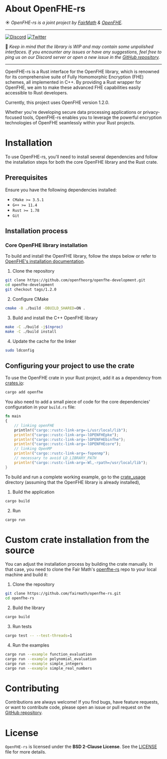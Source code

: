 # About OpenFHE-rs

☀️ *OpenFHE-rs is a joint project by [FairMath](https://fairmath.xyz/) & [OpenFHE](https://www.openfhe.org/).*

---
[![Discord](https://img.shields.io/discord/1163764915803279360?logo=discord&label=Fair%20Math)](https://discord.com/invite/NfhXwyr9M5)
[![Twitter](https://img.shields.io/twitter/follow/FairMath)](https://twitter.com/FairMath)

🔔 *Keep in mind that the library is WIP and may contain some unpolished interfaces. If you encounter any issues or have any suggestions, feel free to ping us on our Discord server or open a new issue in the [GitHub repository](https://github.com/fairmath/openfhe-rs/tree/master).*

---

OpenFHE-rs is a Rust interface for the OpenFHE library, which is renowned for its comprehensive suite of Fully Homomorphic Encryption (FHE) schemes,
all implemented in C++.
By providing a Rust wrapper for OpenFHE, we aim to make these advanced FHE capabilities easily accessible to Rust developers.

Currently, this project uses OpenFHE version 1.2.0.

Whether you're developing secure data processing applications or privacy-focused tools, OpenFHE-rs enables you to leverage the powerful encryption technologies of OpenFHE seamlessly within your Rust projects.

# Installation

To use OpenFHE-rs, you'll need to install several dependencies and follow the installation steps for both the core OpenFHE library and the Rust crate.

## Prerequisites
    
Ensure you have the following dependencies installed:

* `CMake >= 3.5.1`
* `G++ >= 11.4`
* `Rust >= 1.78`
* `Git`

## Installation process
### Core OpenFHE library installation

To build and install the OpenFHE library, follow the steps below or refer to [OpenFHE's installation documentation](https://openfhe-development.readthedocs.io/en/latest/sphinx_rsts/intro/installation/installation.html).

1. Clone the repository

```bash
git clone https://github.com/openfheorg/openfhe-development.git
cd openfhe-development
git checkout tags/1.2.0
```

2. Configure CMake

```bash
cmake -B ./build -DBUILD_SHARED=ON .
```

3. Build and install the C++ OpenFHE library

```bash
make -C ./build -j$(nproc)
make -C ./build install
```

4. Update the cache for the linker

```bash
sudo ldconfig
```

## Configuring your project to use the crate

To use the OpenFHE crate in your Rust project, add it as a dependency from [crates.io](https://crates.io/crates/openfhe):

```bash
cargo add openfhe
```

You also need to add a small piece of code for the core dependencies' configuration in your `build.rs` file:

```rs
fn main
{
    // linking openFHE
    println!("cargo::rustc-link-arg=-L/usr/local/lib");
    println!("cargo::rustc-link-arg=-lOPENFHEpke");
    println!("cargo::rustc-link-arg=-lOPENFHEbinfhe");
    println!("cargo::rustc-link-arg=-lOPENFHEcore");
    // linking OpenMP
    println!("cargo::rustc-link-arg=-fopenmp");
    // necessary to avoid LD_LIBRARY_PATH
    println!("cargo::rustc-link-arg=-Wl,-rpath=/usr/local/lib");
}
```

To build and run a complete working example, go to the [crate_usage](https://github.com/fairmath/openfhe-rs/tree/master/crate_usage) directory
(assuming that the OpenFHE library is already installed),

1. Build the application
```bash
cargo build
```

2. Run
```bash
cargo run
```

# Custom crate installation from the source

You can adjust the installation process by building the crate manually.
In that case, you need to clone the Fair Math's [openfhe-rs](https://github.com/fairmath/openfhe-rs) repo to your local machine and build it:

1. Clone the repository
```bash
git clone https://github.com/fairmath/openfhe-rs.git
cd openfhe-rs
```

2. Build the library
```bash
cargo build
```

3. Run tests
```bash
cargo test -- --test-threads=1
```

4. Run the examples
```bash
cargo run --example function_evaluation
cargo run --example polynomial_evaluation
cargo run --example simple_integers
cargo run --example simple_real_numbers
```

# Contributing

Contributions are always welcome!
If you find bugs, have feature requests, or want to contribute code, please open an issue or pull request on the [GitHub repository](https://github.com/fairmath/openfhe-rs/tree/master).

# License

`OpenFHE-rs` is licensed under the **BSD 2-Clause License**.
See the [LICENSE](LICENSE) file for more details.

